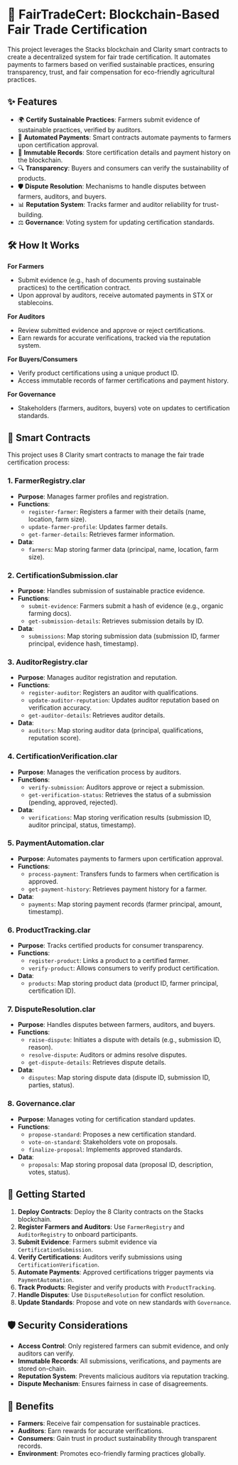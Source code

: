 # 🌱 FairTradeCert: Blockchain-Based Fair Trade Certification

This project leverages the Stacks blockchain and Clarity smart contracts to create a decentralized system for fair trade certification. It automates payments to farmers based on verified sustainable practices, ensuring transparency, trust, and fair compensation for eco-friendly agricultural practices.

## ✨ Features

- 🌍 **Certify Sustainable Practices**: Farmers submit evidence of sustainable practices, verified by auditors.
- 💸 **Automated Payments**: Smart contracts automate payments to farmers upon certification approval.
- 📜 **Immutable Records**: Store certification details and payment history on the blockchain.
- 🔍 **Transparency**: Buyers and consumers can verify the sustainability of products.
- 🛡️ **Dispute Resolution**: Mechanisms to handle disputes between farmers, auditors, and buyers.
- 📊 **Reputation System**: Tracks farmer and auditor reliability for trust-building.
- ⚖️ **Governance**: Voting system for updating certification standards.

## 🛠 How It Works

**For Farmers**  
- Submit evidence (e.g., hash of documents proving sustainable practices) to the certification contract.  
- Upon approval by auditors, receive automated payments in STX or stablecoins.  

**For Auditors**  
- Review submitted evidence and approve or reject certifications.  
- Earn rewards for accurate verifications, tracked via the reputation system.  

**For Buyers/Consumers**  
- Verify product certifications using a unique product ID.  
- Access immutable records of farmer certifications and payment history.  

**For Governance**  
- Stakeholders (farmers, auditors, buyers) vote on updates to certification standards.  

## 📂 Smart Contracts

This project uses 8 Clarity smart contracts to manage the fair trade certification process:

### 1. FarmerRegistry.clar
- **Purpose**: Manages farmer profiles and registration.
- **Functions**:
  - `register-farmer`: Registers a farmer with their details (name, location, farm size).
  - `update-farmer-profile`: Updates farmer details.
  - `get-farmer-details`: Retrieves farmer information.
- **Data**:
  - `farmers`: Map storing farmer data (principal, name, location, farm size).

### 2. CertificationSubmission.clar
- **Purpose**: Handles submission of sustainable practice evidence.
- **Functions**:
  - `submit-evidence`: Farmers submit a hash of evidence (e.g., organic farming docs).
  - `get-submission-details`: Retrieves submission details by ID.
- **Data**:
  - `submissions`: Map storing submission data (submission ID, farmer principal, evidence hash, timestamp).

### 3. AuditorRegistry.clar
- **Purpose**: Manages auditor registration and reputation.
- **Functions**:
  - `register-auditor`: Registers an auditor with qualifications.
  - `update-auditor-reputation`: Updates auditor reputation based on verification accuracy.
  - `get-auditor-details`: Retrieves auditor details.
- **Data**:
  - `auditors`: Map storing auditor data (principal, qualifications, reputation score).

### 4. CertificationVerification.clar
- **Purpose**: Manages the verification process by auditors.
- **Functions**:
  - `verify-submission`: Auditors approve or reject a submission.
  - `get-verification-status`: Retrieves the status of a submission (pending, approved, rejected).
- **Data**:
  - `verifications`: Map storing verification results (submission ID, auditor principal, status, timestamp).

### 5. PaymentAutomation.clar
- **Purpose**: Automates payments to farmers upon certification approval.
- **Functions**:
  - `process-payment`: Transfers funds to farmers when certification is approved.
  - `get-payment-history`: Retrieves payment history for a farmer.
- **Data**:
  - `payments`: Map storing payment records (farmer principal, amount, timestamp).

### 6. ProductTracking.clar
- **Purpose**: Tracks certified products for consumer transparency.
- **Functions**:
  - `register-product`: Links a product to a certified farmer.
  - `verify-product`: Allows consumers to verify product certification.
- **Data**:
  - `products`: Map storing product data (product ID, farmer principal, certification ID).

### 7. DisputeResolution.clar
- **Purpose**: Handles disputes between farmers, auditors, and buyers.
- **Functions**:
  - `raise-dispute`: Initiates a dispute with details (e.g., submission ID, reason).
  - `resolve-dispute`: Auditors or admins resolve disputes.
  - `get-dispute-details`: Retrieves dispute details.
- **Data**:
  - `disputes`: Map storing dispute data (dispute ID, submission ID, parties, status).

### 8. Governance.clar
- **Purpose**: Manages voting for certification standard updates.
- **Functions**:
  - `propose-standard`: Proposes a new certification standard.
  - `vote-on-standard`: Stakeholders vote on proposals.
  - `finalize-proposal`: Implements approved standards.
- **Data**:
  - `proposals`: Map storing proposal data (proposal ID, description, votes, status).

## 🚀 Getting Started

1. **Deploy Contracts**: Deploy the 8 Clarity contracts on the Stacks blockchain.
2. **Register Farmers and Auditors**: Use `FarmerRegistry` and `AuditorRegistry` to onboard participants.
3. **Submit Evidence**: Farmers submit evidence via `CertificationSubmission`.
4. **Verify Certifications**: Auditors verify submissions using `CertificationVerification`.
5. **Automate Payments**: Approved certifications trigger payments via `PaymentAutomation`.
6. **Track Products**: Register and verify products with `ProductTracking`.
7. **Handle Disputes**: Use `DisputeResolution` for conflict resolution.
8. **Update Standards**: Propose and vote on new standards with `Governance`.

## 🛡️ Security Considerations

- **Access Control**: Only registered farmers can submit evidence, and only auditors can verify.
- **Immutable Records**: All submissions, verifications, and payments are stored on-chain.
- **Reputation System**: Prevents malicious auditors via reputation tracking.
- **Dispute Mechanism**: Ensures fairness in case of disagreements.

## 🌟 Benefits

- **Farmers**: Receive fair compensation for sustainable practices.
- **Auditors**: Earn rewards for accurate verifications.
- **Consumers**: Gain trust in product sustainability through transparent records.
- **Environment**: Promotes eco-friendly farming practices globally.
